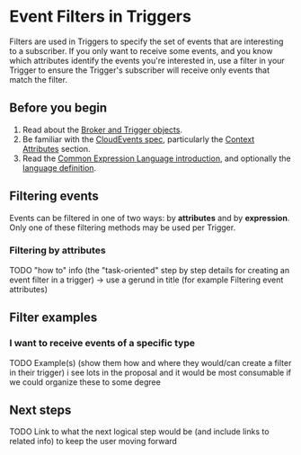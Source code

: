 # Event Filters in Triggers

Filters are used in Triggers to specify the set of events that are interesting
to a subscriber. If you only want to receive some events, and you know which
attributes identify the events you're interested in, use a filter in your
Trigger to ensure the Trigger's subscriber will receive only events that match
the filter.

## Before you begin

1.  Read about the [Broker and Trigger objects](./broker-trigger.md).
1.  Be familiar with the
    [CloudEvents spec](https://github.com/cloudevents/spec/blob/master/spec.md),
    particularly the
    [Context Attributes](https://github.com/cloudevents/spec/blob/master/spec.md#context-attributes)
    section.
1.  Read the
    [Common Expression Language introduction](https://github.com/google/cel-spec/blob/master/doc/intro.md),
    and optionally the
    [language definition](https://github.com/google/cel-spec/blob/master/doc/langdef.md).

## Filtering events

Events can be filtered in one of two ways: by **attributes** and by **expression**. Only
one of these filtering methods may be used per Trigger.

### Filtering by attributes



TODO "how to" info (the "task-oriented" step by step details for creating an
event filter in a trigger) -> use a gerund in title (for example Filtering event
attributes)

## Filter examples

### I want to receive events of a specific type

TODO Example(s) (show them how and where they would/can create a filter in their
trigger) i see lots in the proposal and it would be most consumable if we could
organize these to some degree

## Next steps

TODO Link to what the next logical step would be (and include links to related
info) to keep the user moving forward
